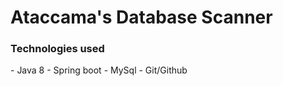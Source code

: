 <H1>Ataccama's Database Scanner</H1>

<H3>Technologies used</H3>
- Java 8
- Spring boot
- MySql
- Git/Github

